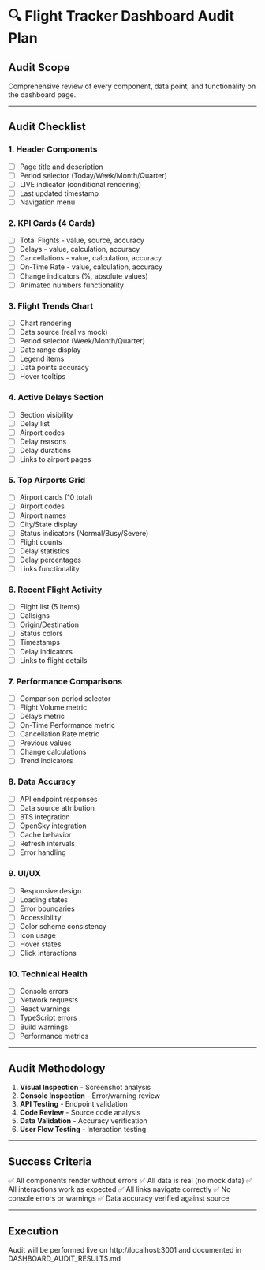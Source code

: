 # 🔍 Flight Tracker Dashboard Audit Plan

## Audit Scope
Comprehensive review of every component, data point, and functionality on the dashboard page.

---

## Audit Checklist

### 1. Header Components
- [ ] Page title and description
- [ ] Period selector (Today/Week/Month/Quarter)
- [ ] LIVE indicator (conditional rendering)
- [ ] Last updated timestamp
- [ ] Navigation menu

### 2. KPI Cards (4 Cards)
- [ ] Total Flights - value, source, accuracy
- [ ] Delays - value, calculation, accuracy
- [ ] Cancellations - value, calculation, accuracy
- [ ] On-Time Rate - value, calculation, accuracy
- [ ] Change indicators (%, absolute values)
- [ ] Animated numbers functionality

### 3. Flight Trends Chart
- [ ] Chart rendering
- [ ] Data source (real vs mock)
- [ ] Period selector (Week/Month/Quarter)
- [ ] Date range display
- [ ] Legend items
- [ ] Data points accuracy
- [ ] Hover tooltips

### 4. Active Delays Section
- [ ] Section visibility
- [ ] Delay list
- [ ] Airport codes
- [ ] Delay reasons
- [ ] Delay durations
- [ ] Links to airport pages

### 5. Top Airports Grid
- [ ] Airport cards (10 total)
- [ ] Airport codes
- [ ] Airport names
- [ ] City/State display
- [ ] Status indicators (Normal/Busy/Severe)
- [ ] Flight counts
- [ ] Delay statistics
- [ ] Delay percentages
- [ ] Links functionality

### 6. Recent Flight Activity
- [ ] Flight list (5 items)
- [ ] Callsigns
- [ ] Origin/Destination
- [ ] Status colors
- [ ] Timestamps
- [ ] Delay indicators
- [ ] Links to flight details

### 7. Performance Comparisons
- [ ] Comparison period selector
- [ ] Flight Volume metric
- [ ] Delays metric
- [ ] On-Time Performance metric
- [ ] Cancellation Rate metric
- [ ] Previous values
- [ ] Change calculations
- [ ] Trend indicators

### 8. Data Accuracy
- [ ] API endpoint responses
- [ ] Data source attribution
- [ ] BTS integration
- [ ] OpenSky integration
- [ ] Cache behavior
- [ ] Refresh intervals
- [ ] Error handling

### 9. UI/UX
- [ ] Responsive design
- [ ] Loading states
- [ ] Error boundaries
- [ ] Accessibility
- [ ] Color scheme consistency
- [ ] Icon usage
- [ ] Hover states
- [ ] Click interactions

### 10. Technical Health
- [ ] Console errors
- [ ] Network requests
- [ ] React warnings
- [ ] TypeScript errors
- [ ] Build warnings
- [ ] Performance metrics

---

## Audit Methodology

1. **Visual Inspection** - Screenshot analysis
2. **Console Inspection** - Error/warning review
3. **API Testing** - Endpoint validation
4. **Code Review** - Source code analysis
5. **Data Validation** - Accuracy verification
6. **User Flow Testing** - Interaction testing

---

## Success Criteria

✅ All components render without errors
✅ All data is real (no mock data)
✅ All interactions work as expected
✅ All links navigate correctly
✅ No console errors or warnings
✅ Data accuracy verified against source

---

## Execution

Audit will be performed live on http://localhost:3001 and documented in DASHBOARD_AUDIT_RESULTS.md

